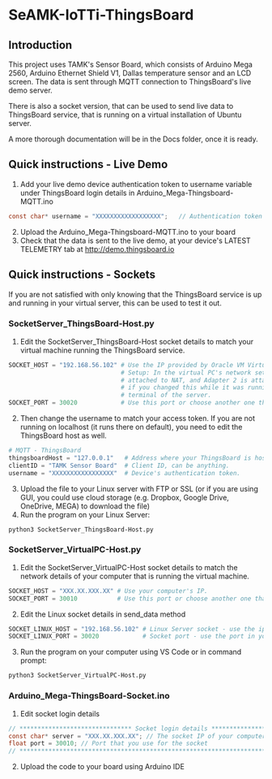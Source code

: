 # SeAMK-IoTTi-ThingsBoard

## Introduction
This project uses TAMK's Sensor Board, which consists of Arduino Mega 2560, Arduino Ethernet Shield V1, Dallas temperature sensor and an LCD screen. The data is sent through MQTT connection to ThingsBoard's live demo server.

There is also a socket version, that can be used to send live data to ThingsBoard service, that is running on a virtual installation of Ubuntu server.

A more thorough documentation will be in the Docs folder, once it is ready.

## Quick instructions - Live Demo

1. Add your live demo device authentication token to username variable under ThingsBoard login details in Arduino_Mega-Thingsboard-MQTT.ino
```C
const char* username = "XXXXXXXXXXXXXXXXXX";   // Authentication token here
```
2. Upload the Arduino_Mega-Thingsboard-MQTT.ino to your board
3. Check that the data is sent to the live demo, at your device's LATEST TELEMETRY tab at http://demo.thingsboard.io

## Quick instructions - Sockets

If you are not satisfied with only knowing that the ThingsBoard service is up and running in your virtual server, this can be used to test it out.

### SocketServer_ThingsBoard-Host.py

1. Edit the SocketServer_ThingsBoard-Host socket details to match your virtual machine running the ThingsBoard service.
```Python
SOCKET_HOST = "192.168.56.102" # Use the IP provided by Oracle VM VirtualBox Host-only Adapter (enp0s8)
                               # Setup: In the virtual PC's network settings, make sure the Adapter 1 is 
                               # attached to NAT, and Adapter 2 is attached to Host-only Adapter. Reboot 
                               # if you changed this while it was running. Check the ip with ifconfig in 
                               # terminal of the server.
SOCKET_PORT = 30020            # Use this port or choose another one that is free.
```
2. Then change the username to match your access token. If you are not running on localhost (it runs there on default), you need to  edit the ThingsBoard host as well.
```Python
# MQTT - ThingsBoard
thingsboardHost = "127.0.0.1"   # Address where your ThingsBoard is hosted (127.0.0.1 => localhost)
clientID = "TAMK Sensor Board"  # Client ID, can be anything.
username = "XXXXXXXXXXXXXXXXX"  # Device's authentication token.
```
3. Upload the file to your Linux server with FTP or SSL (or if you are using GUI, you could use cloud storage (e.g. Dropbox, Google Drive, OneDrive, MEGA) to download the file)
4. Run the program on your Linux Server:
```
python3 SocketServer_ThingsBoard-Host.py
```
### SocketServer_VirtualPC-Host.py

1. Edit the SocketServer_VirtualPC-Host socket details to match the network details of your computer that is running the virtual machine.
```Python
SOCKET_HOST = "XXX.XX.XXX.XX" # Use your computer's IP.
SOCKET_PORT = 30010           # Use this port or choose another one that is free.
```
2. Edit the Linux socket details in send_data method
```Python
SOCKET_LINUX_HOST = "192.168.56.102" # Linux Server socket - use the ip in your code that runs on Linux!
SOCKET_LINUX_PORT = 30020            # Socket port - use the port in your code that runs on Linux!
```
3. Run the program on your computer using VS Code or in command prompt:
```
python3 SocketServer_VirtualPC-Host.py
```

### Arduino_Mega-ThingsBoard-Socket.ino
1. Edit socket login details
```C
// ******************************* Socket login details ********************************
const char* server = "XXX.XX.XXX.XX"; // The socket IP of your computer
float port = 30010; // Port that you use for the socket
// *************************************************************************************
```
2. Upload the code to your board using Arduino IDE

